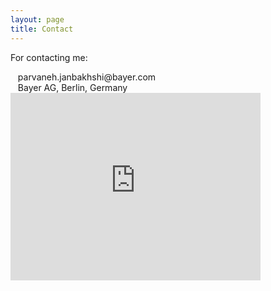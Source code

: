 ```yaml
---
layout: page
title: Contact 
---
```


For contacting me:

<span style="font-size: 30px; color: Dodgerblue;">
  <i class="fas fa-at"></i> 
</span>
&nbsp;&nbsp;&nbsp;parvaneh.janbakhshi@bayer.com
<br />


<span style="font-size: 30px; color: Dodgerblue;">
<i class="fas fa-map-marker-alt"></i>
</span>
&nbsp;&nbsp;&nbsp;Bayer AG, Berlin, Germany
<br />  

<iframe src="https://www.google.com/maps/embed?pb=!1m18!1m12!1m3!1d38826.29553260445!2d13.346261113738194!3d52.539884549824286!2m3!1f0!2f0!3f0!3m2!1i1024!2i768!4f13.1!3m3!1m2!1s0x47a8518f87cf632f%3A0x328fa0890509f128!2sBayer%20AG%20(ehemals%20Schering)!5e0!3m2!1sen!2sde!4v1657823880929!5m2!1sen!2sde" width="400" height="300" style="border:0;" allowfullscreen="" loading="lazy" referrerpolicy="no-referrer-when-downgrade"></iframe>
